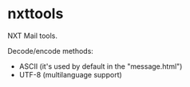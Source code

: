 nxttools
========

NXT Mail tools.

Decode/encode methods:
* ASCII (it's used by default in the "message.html")
* UTF-8 (multilanguage support)
